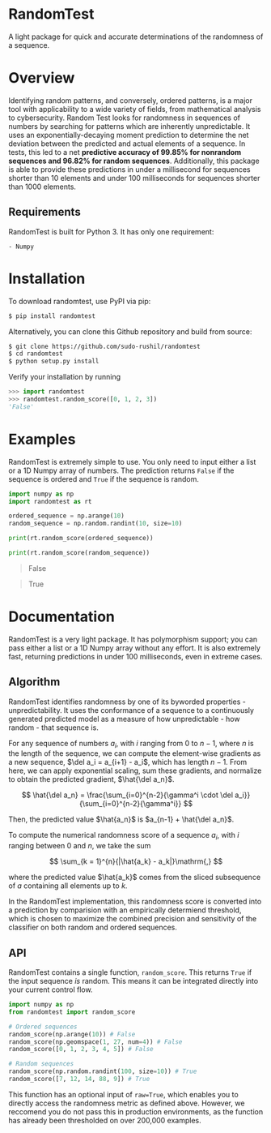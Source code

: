 # RandomTest

A light package for quick and accurate determinations of the randomness of a sequence.

# Overview

Identifying random patterns, and conversely, ordered patterns, is a major tool with applicability to a wide variety of fields, from mathematical analysis to cybersecurity. Random Test looks for randomness in sequences of numbers by searching for patterns which are inherently unpredictable. It uses an exponentially-decaying moment prediction to determine the net deviation between the predicted and actual elements of a sequence. In tests, this led to a net **predictive accuracy of 99.85% for nonrandom sequences and 96.82% for random sequences**. Additionally, this package is able to provide these predictions in under a millisecond for sequences shorter than 10 elements and under 100 milliseconds for sequences shorter than 1000 elements.

## Requirements

RandomTest is built for Python 3. It has only one requirement:

    - Numpy

# Installation

To download randomtest, use PyPI via pip:

```sh
$ pip install randomtest
```

Alternatively, you can clone this Github repository and build from source:

```sh
$ git clone https://github.com/sudo-rushil/randomtest
$ cd randomtest
$ python setup.py install
```

Verify your installation by running

```Python
>>> import randomtest
>>> randomtest.random_score([0, 1, 2, 3])
'False'
```

# Examples

RandomTest is extremely simple to use. You only need to input either a list or a 1D Numpy array of numbers. The prediction returns `False` if the sequence is ordered and `True` if the sequence is random.

```Python
import numpy as np
import randomtest as rt

ordered_sequence = np.arange(10)
random_sequence = np.random.randint(10, size=10)

print(rt.random_score(ordered_sequence))

print(rt.random_score(random_sequence))
```

> False

> True 

# Documentation

RandomTest is a very light package. It has polymorphism support; you can pass either a list or a 1D Numpy array without any effort. It is also extremely fast, returning predictions in under 100 milliseconds, even in extreme cases.

## Algorithm

RandomTest identifies randomness by one of its byworded properties - unpredictability. It uses the conformance of a sequence to a continuously generated predicted model as a measure of how unpredictable - how random - that sequence is.

For any sequence of numbers $a_i$, with $i$ ranging from $0$ to $n-1$, where $n$ is the length of the sequence, we can compute the element-wise gradients as a new sequence, $\del a_i = a_{i+1} - a_i$, which has length $n-1$. From here, we can apply exponential scaling, sum these gradients, and normalize to obtain the predicted gradient, $\hat{\del a_n}$.

$$
\hat{\del a_n} = \frac{\sum_{i=0}^{n-2}{\gamma^i \cdot \del a_i}}{\sum_{i=0}^{n-2}{\gamma^i}}
$$

Then, the predicted value $\hat{a_n}$ is $a_{n-1} + \hat{\del a_n}$.

To compute the numerical randomness score of a sequence $a_i$, with $i$ ranging between $0$ and $n$, we take the sum

$$
\sum_{k = 1}^{n}{|\hat{a_k} - a_k|}\mathrm{,}
$$

where the predicted value $\hat{a_k}$ comes from the sliced subsequence of $a$ containing all elements up to $k$.

In the RandomTest implementation, this randomness score is converted into a prediction by comparision with an empirically determiend threshold, which is chosen to maximize the combined precision and sensitivity of the classifier on both random and ordered sequences.

## API

RandomTest contains a single function, `random_score`. This returns `True` if the input sequence *is* random. This means it can be integrated directly into your current control flow.

```Python
import numpy as np
from randomtest import random_score

# Ordered sequences
random_score(np.arange(10)) # False
random_score(np.geomspace(1, 27, num=4)) # False
random_score([0, 1, 2, 3, 4, 5]) # False

# Random sequences
random_score(np.random.randint(100, size=10)) # True
random_score([7, 12, 14, 88, 9]) # True
```

This function has an optional input of `raw=True`, which enables you to directly access the randomness metric as defined above. However, we reccomend you do not pass this in production environments, as the function has already been thresholded on over 200,000 examples.